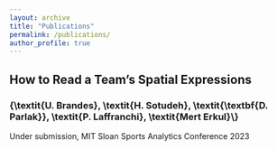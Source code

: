 ```yaml
---
layout: archive
title: "Publications"
permalink: /publications/
author_profile: true
---
```


## How to Read a Team’s Spatial Expressions
### {\textit{U. Brandes}, \textit{H. Sotudeh}, \textit{\textbf{D. Parlak}}, \textit{P. Laffranchi}, \textit{Mert Erkul}\\}
Under submission, MIT Sloan Sports Analytics Conference 2023